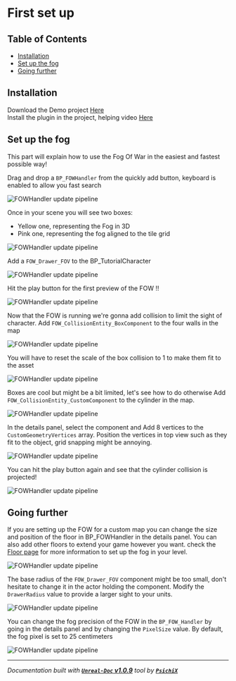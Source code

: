 # First set up

## Table of Contents

- [Installation](#installation)
- [Set up the fog](#set-up-the-fog)
- [Going further](#going-further)

## Installation

Download the Demo project [Here](https://github.com/gandoulf/LayeredFOW_Demo) <br />
Install the plugin in the project, helping video [Here](https://www.youtube.com/watch?v=BVz-TQKzHNY) <br />

## Set up the fog

This part will explain how to use the Fog Of War in the easiest and fastest possible way!

Drag and drop a `BP_FOWHandler` from the quickly add button, keyboard is enabled to allow you fast search

![FOWHandler update pipeline](../../assets/Tutorial/FirstSetUp/1_DragAndDropFOWHandler.png)

Once in your scene you will see two boxes:
- Yellow one, representing the Fog in 3D
- Pink one, representing the fog aligned to the tile grid

![FOWHandler update pipeline](../../assets/Tutorial/FirstSetUp/2_DragAndDropFOWHandler_Result.png)

Add a `FOW_Drawer_FOV` to the BP_TutorialCharacter

![FOWHandler update pipeline](../../assets/Tutorial/FirstSetUp/3_AddDrawerToTheCharacter.png)

Hit the play button for the first preview of the FOW !!

![FOWHandler update pipeline](../../assets/Tutorial/FirstSetUp/4_PlayGameWithFog.png)

Now that the FOW is running we're gonna add collision to limit the sight of character.
Add `FOW_CollisionEntity_BoxComponent` to the four walls in the map

![FOWHandler update pipeline](../../assets/Tutorial/FirstSetUp/5_AddCollisionToWall.png)

You will have to reset the scale of the box collision to 1 to make them fit to the asset

![FOWHandler update pipeline](../../assets/Tutorial/FirstSetUp/6_ResetCollisionScaleTo1.png)

Boxes are cool but might be a bit limited, let's see how to do otherwise
Add `FOW_CollisionEntity_CustomComponent` to the cylinder in the map.

![FOWHandler update pipeline](../../assets/Tutorial/FirstSetUp/7_AddCustomCollisionToWall.png)

In the details panel, select the component and Add 8 vertices to the `CustomGeometryVertices` array.
Position the vertices in top view such as they fit to the object, grid snapping might be annoying.

![FOWHandler update pipeline](../../assets/Tutorial/FirstSetUp/8_AddVerticesToYourCustomCollider.png)

You can hit the play button again and see that the cylinder collision is projected!

![FOWHandler update pipeline](../../assets/Tutorial/FirstSetUp/8.1_CollistionAreCasted.png)

## Going further

If you are setting up the FOW for a custom map you can change the size and position of the floor
in BP_FOWHandler in the details panel. You can also add other floors to extend your game however
you want. check the [](/book/Tutorials/)[Floor page](Floor_Verticality.md) for more information to set up the fog in your level.

![FOWHandler update pipeline](../../assets/Tutorial/FirstSetUp/9_AdapteTheFOWToYourGame.png)

The base radius of the `FOW_Drawer_FOV` component might be too small, don't hesitate to change it
in the actor holding the component. Modify the `DrawerRadius` value to provide a larger sight to your units.

![FOWHandler update pipeline](../../assets/Tutorial/FirstSetUp/10_ChangeRadiusSize.png)

You can change the fog precision of the FOW in the `BP_FOW_Handler` by going in the details panel
and by changing the `PixelSize` value. By default, the fog pixel is set to 25 centimeters

![FOWHandler update pipeline](../../assets/Tutorial/FirstSetUp/11_Chance_the_fog_precision.png)

---
_Documentation built with [**`Unreal-Doc` v1.0.9**](https://github.com/PsichiX/unreal-doc) tool by [**`PsichiX`**](https://github.com/PsichiX)_